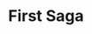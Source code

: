 ---
title: "First Saga"
slug: "first-saga"
summary: "Summary of the first saga."
links: { repo= "https=//...", rss= "/sagas/first-saga/index.xml" }
order: 1        # sort on /sagas and /library
---